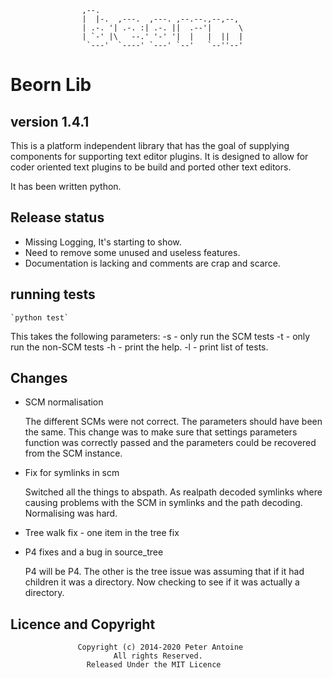 
                    ,--.
                    |  |-.  ,---.  ,---. ,--.--.,--,--,
                    | .-. '| .-. :| .-. ||  .--'|      \
                    | `-' |\   --.' '-' '|  |   |  ||  |
                     `---'  `----' `---' `--'   `--''--'

# Beorn Lib #
## version 1.4.1 ##

This is a platform independent library that has the goal of supplying components for supporting
text editor plugins. It is designed to allow for coder oriented text plugins to be build and
ported other text editors.

It has been written python.

## Release status ##
- Missing Logging, It's starting to show.
- Need to remove some unused and useless features.
- Documentation is lacking and comments are crap and scarce.

## running tests ##

    `python test`

This takes the following parameters:
    -s       - only run the SCM tests
    -t       - only run the non-SCM tests
    -h       - print the help.
    -l       - print list of tests.

## Changes ##

- SCM normalisation

  The different SCMs were not correct. The parameters should have been
  the same. This change was to make sure that settings parameters function
  was correctly passed and the parameters could be recovered from the
  SCM instance.

- Fix for symlinks in scm

  Switched all the things to abspath. As realpath decoded symlinks
  where causing problems with the SCM in symlinks and the path decoding.
  Normalising was hard.

- Tree walk fix - one item in the tree fix

- P4 fixes and a bug in source_tree

  P4 will be P4. The other is the tree issue was assuming that if it had
  children it was a directory. Now checking to see if it was actually a directory.

## Licence and Copyright ##
                   Copyright (c) 2014-2020 Peter Antoine
                           All rights Reserved.
                     Released Under the MIT Licence
